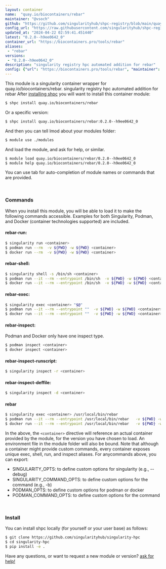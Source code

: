 ```yaml
---
layout: container
name:  "quay.io/biocontainers/rebar"
maintainer: "@vsoch"
github: "https://github.com/singularityhub/shpc-registry/blob/main/quay.io/biocontainers/rebar/container.yaml"
config_url: "https://raw.githubusercontent.com/singularityhub/shpc-registry/main/quay.io/biocontainers/rebar/container.yaml"
updated_at: "2024-04-22 02:59:41.451440"
latest: "0.2.0--h9ee0642_0"
container_url: "https://biocontainers.pro/tools/rebar"
aliases:
 - "rebar"
versions:
 - "0.2.0--h9ee0642_0"
description: "singularity registry hpc automated addition for rebar"
config: {"url": "https://biocontainers.pro/tools/rebar", "maintainer": "@vsoch", "description": "singularity registry hpc automated addition for rebar", "latest": {"0.2.0--h9ee0642_0": "sha256:974f18ad93b012ab4d71d9a2f5bb6f74eefb80372f8c4055bc6fade74c9f9da5"}, "tags": {"0.2.0--h9ee0642_0": "sha256:974f18ad93b012ab4d71d9a2f5bb6f74eefb80372f8c4055bc6fade74c9f9da5"}, "docker": "quay.io/biocontainers/rebar", "aliases": {"rebar": "/usr/local/bin/rebar"}}
---
```


This module is a singularity container wrapper for quay.io/biocontainers/rebar.
singularity registry hpc automated addition for rebar
After [installing shpc](#install) you will want to install this container module:


```bash
$ shpc install quay.io/biocontainers/rebar
```

Or a specific version:

```bash
$ shpc install quay.io/biocontainers/rebar:0.2.0--h9ee0642_0
```

And then you can tell lmod about your modules folder:

```bash
$ module use ./modules
```

And load the module, and ask for help, or similar.

```bash
$ module load quay.io/biocontainers/rebar/0.2.0--h9ee0642_0
$ module help quay.io/biocontainers/rebar/0.2.0--h9ee0642_0
```

You can use tab for auto-completion of module names or commands that are provided.

<br>

### Commands

When you install this module, you will be able to load it to make the following commands accessible.
Examples for both Singularity, Podman, and Docker (container technologies supported) are included.

#### rebar-run:

```bash
$ singularity run <container>
$ podman run --rm  -v ${PWD} -w ${PWD} <container>
$ docker run --rm  -v ${PWD} -w ${PWD} <container>
```

#### rebar-shell:

```bash
$ singularity shell -s /bin/sh <container>
$ podman run --it --rm --entrypoint /bin/sh  -v ${PWD} -w ${PWD} <container>
$ docker run --it --rm --entrypoint /bin/sh  -v ${PWD} -w ${PWD} <container>
```

#### rebar-exec:

```bash
$ singularity exec <container> "$@"
$ podman run --it --rm --entrypoint ""  -v ${PWD} -w ${PWD} <container> "$@"
$ docker run --it --rm --entrypoint ""  -v ${PWD} -w ${PWD} <container> "$@"
```

#### rebar-inspect:

Podman and Docker only have one inspect type.

```bash
$ podman inspect <container>
$ docker inspect <container>
```

#### rebar-inspect-runscript:

```bash
$ singularity inspect -r <container>
```

#### rebar-inspect-deffile:

```bash
$ singularity inspect -d <container>
```


#### rebar

```bash
$ singularity exec <container> /usr/local/bin/rebar
$ podman run --it --rm --entrypoint /usr/local/bin/rebar   -v ${PWD} -w ${PWD} <container> -c " $@"
$ docker run --it --rm --entrypoint /usr/local/bin/rebar   -v ${PWD} -w ${PWD} <container> -c " $@"
```



In the above, the `<container>` directive will reference an actual container provided
by the module, for the version you have chosen to load. An environment file in the
module folder will also be bound. Note that although a container
might provide custom commands, every container exposes unique exec, shell, run, and
inspect aliases. For anycommands above, you can export:

 - SINGULARITY_OPTS: to define custom options for singularity (e.g., --debug)
 - SINGULARITY_COMMAND_OPTS: to define custom options for the command (e.g., -b)
 - PODMAN_OPTS: to define custom options for podman or docker
 - PODMAN_COMMAND_OPTS: to define custom options for the command

<br>

### Install

You can install shpc locally (for yourself or your user base) as follows:

```bash
$ git clone https://github.com/singularityhub/singularity-hpc
$ cd singularity-hpc
$ pip install -e .
```

Have any questions, or want to request a new module or version? [ask for help!](https://github.com/singularityhub/singularity-hpc/issues)